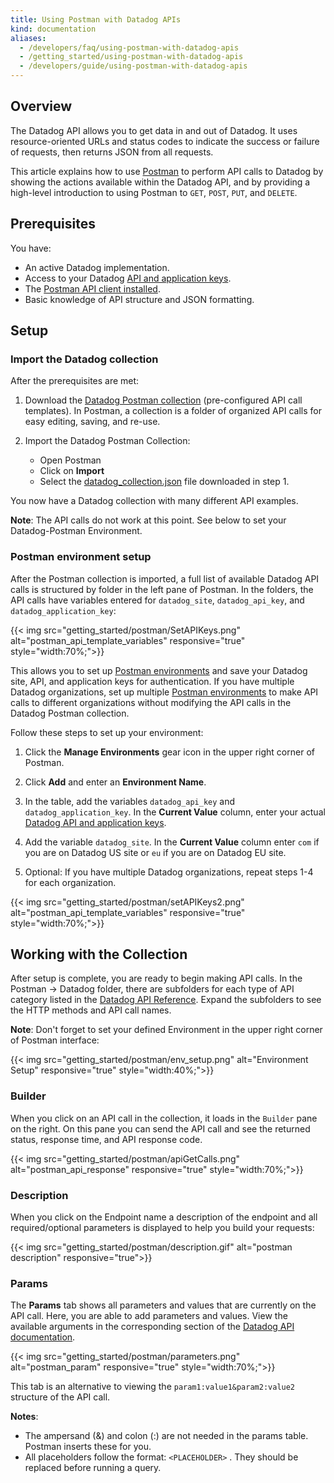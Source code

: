 ```yaml
---
title: Using Postman with Datadog APIs
kind: documentation
aliases:
  - /developers/faq/using-postman-with-datadog-apis
  - /getting_started/using-postman-with-datadog-apis
  - /developers/guide/using-postman-with-datadog-apis
---
```


## Overview

The Datadog API allows you to get data in and out of Datadog. It uses resource-oriented URLs and status codes to indicate the success or failure of requests, then returns JSON from all requests.

This article explains how to use [Postman][1] to perform API calls to Datadog by showing the actions available within the Datadog API, and by providing a high-level introduction to using Postman to `GET`, `POST`, `PUT`, and `DELETE`.

## Prerequisites

You have:

* An active Datadog implementation.
* Access to your Datadog [API and application keys][2].
* The [Postman API client installed][1].
* Basic knowledge of API structure and JSON formatting.

## Setup

### Import the Datadog collection

After the prerequisites are met:

1. Download the [Datadog Postman collection][3] (pre-configured API call templates).
    In Postman, a collection is a folder of organized API calls for easy editing, saving, and re-use.

2. Import the Datadog Postman Collection:
    * Open Postman
    * Click on **Import**
    * Select the [datadog_collection.json][3] file downloaded in step 1.

You now have a Datadog collection with many different API examples.

**Note**: The API calls do not work at this point. See below to set your Datadog-Postman Environment.

### Postman environment setup

After the Postman collection is imported, a full list of available Datadog API calls is structured by folder in the left pane of Postman.
In the folders, the API calls have variables entered for `datadog_site`, `datadog_api_key`, and `datadog_application_key`:

{{< img src="getting_started/postman/SetAPIKeys.png" alt="postman_api_template_variables" responsive="true" style="width:70%;">}}

This allows you to set up [Postman environments][4] and save your Datadog site, API, and application keys for authentication. If you have multiple Datadog organizations, set up multiple [Postman environments][4] to make API calls to different organizations without modifying the API calls in the Datadog Postman collection.

Follow these steps to set up your environment:

1. Click the **Manage Environments** gear icon in the upper right corner of Postman.

2. Click **Add** and enter an **Environment Name**.

3. In the table, add the variables `datadog_api_key` and `datadog_application_key`. In the **Current Value** column, enter your actual [Datadog API and application keys][2].

4. Add the variable `datadog_site`. In the **Current Value** column enter `com` if you are on Datadog US site or `eu` if you are on Datadog EU site.

5. Optional: If you have multiple Datadog organizations, repeat steps 1-4 for each organization.

{{< img src="getting_started/postman/setAPIKeys2.png" alt="postman_api_template_variables" responsive="true" style="width:70%;">}}

## Working with the Collection

After setup is complete, you are ready to begin making API calls. In the Postman -> Datadog folder, there are subfolders for each type of API category listed in the [Datadog API Reference][5]. Expand the subfolders to see the HTTP methods and API call names.

**Note**: Don't forget to set your defined Environment in the upper right corner of Postman interface:

{{< img src="getting_started/postman/env_setup.png" alt="Environment Setup" responsive="true" style="width:40%;">}}

### Builder

When you click on an API call in the collection, it loads in the `Builder` pane on the right. On this pane you can send the API call and see the returned status, response time, and API response code.

{{< img src="getting_started/postman/apiGetCalls.png" alt="postman_api_response" responsive="true" style="width:70%;">}}

### Description

When you click on the Endpoint name a description of the endpoint and all required/optional parameters is displayed to help you build your requests:

{{< img src="getting_started/postman/description.gif" alt="postman description" responsive="true">}}

### Params

The **Params** tab shows all parameters and values that are currently on the API call. Here, you are able to add parameters and values. View the available arguments in the corresponding section of the [Datadog API documentation][6].

{{< img src="getting_started/postman/parameters.png" alt="postman_param" responsive="true" style="width:70%;">}}

This tab is an alternative to viewing the `param1:value1&param2:value2` structure of the API call.

**Notes**:

* The ampersand (&) and colon (:) are not needed in the params table. Postman inserts these for you.
* All placeholders follow the format: `<PLACEHOLDER>` . They should be replaced before running a query.

[1]: https://www.getpostman.com
[2]: https://app.datadoghq.com/account/settings#api
[3]: /resources/json/datadog_collection.json
[4]: https://www.getpostman.com/docs/v6/postman/environments_and_globals/manage_environments
[5]: /api/#organizations
[6]: /api
